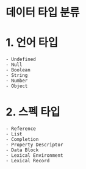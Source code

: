 # 데이터 타입 분류

# 1. 언어 타입

    - Undefined
    - Null
    - Boolean
    - String
    - Number
    - Object

# 2. 스펙 타입

    - Reference
    - List
    - Completion
    - Property Descriptor
    - Data Block
    - Lexical Environment
    - Lexical Record

